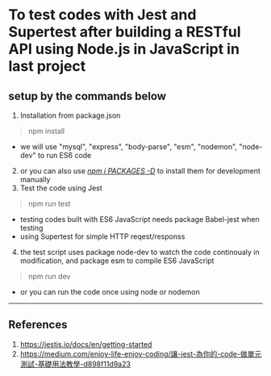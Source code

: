 To test codes with Jest and Supertest after building a RESTful API using Node.js in JavaScript in last project
============
## setup by the commands below #
1. Installation from package.json
> npm install
* we will use "mysql", "express", "body-parse", "esm", "nodemon", "node-dev" to run ES6 code
2. or you can also use <u><i>npm i PACKAGES -D</i></u> to install them for development manually
3. Test the code using Jest
> npm run test
* testing codes built with ES6 JavaScript needs package Babel-jest when testing
* using Supertest for simple HTTP reqest/responss
4. the test script uses package node-dev to watch the code continoualy in modification, and package esm to compile ES6 JavaScript
> npm run dev
* or you can run the code once using node or nodemon
------------
References
------------
1. https://jestjs.io/docs/en/getting-started
2. https://medium.com/enjoy-life-enjoy-coding/讓-jest-為你的-code-做單元測試-基礎用法教學-d898f11d9a23
